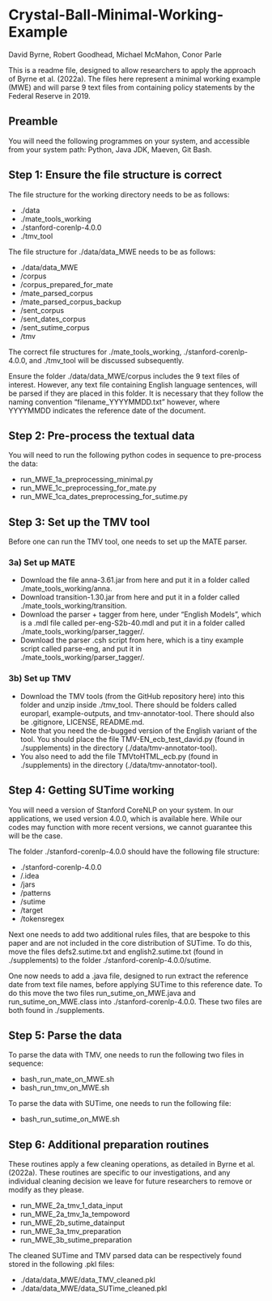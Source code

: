 # Crystal-Ball-Minimal-Working-Example

David Byrne, Robert Goodhead, Michael McMahon, Conor Parle

This is a readme file, designed to allow researchers to apply the approach of Byrne et al. (2022a). The files here represent a minimal working example (MWE) and will parse 9 text files from containing policy statements by the Federal Reserve in 2019.

## Preamble

You will need the following programmes on your system, and accessible from your system path: Python, Java JDK, Maeven, Git Bash.

## Step 1: Ensure the file structure is correct

The file structure for the working directory needs to be as follows:
-	./data
-	./mate_tools_working
-	./stanford-corenlp-4.0.0
-	./tmv_tool

The file structure for ./data/data_MWE needs to be as follows:
-	./data/data_MWE
   -	/corpus
   -	/corpus_prepared_for_mate
   -	/mate_parsed_corpus
   -	/mate_parsed_corpus_backup
   -	/sent_corpus
   -	/sent_dates_corpus
   -	/sent_sutime_corpus
   -	/tmv

The correct file structures for ./mate_tools_working, ./stanford-corenlp-4.0.0, and ./tmv_tool will be discussed subsequently.

Ensure the folder ./data/data_MWE/corpus includes the 9 text files of interest. However, any text file containing English language sentences, will be parsed if they are placed in this folder. It is necessary that they follow the naming convention “filename_YYYYMMDD.txt” however, where YYYYMMDD indicates the reference date of the document.

## Step 2: Pre-process the textual data

You will need to run the following python codes in sequence to pre-process the data:
-	run_MWE_1a_preprocessing_minimal.py
-	run_MWE_1c_preprocessing_for_mate.py
-	run_MWE_1ca_dates_preprocessing_for_sutime.py

## Step 3: Set up the TMV tool

Before one can run the TMV tool, one needs to set up the MATE parser.

### 3a) Set up MATE
-	Download the file anna-3.61.jar from here and put it in a folder called ./mate_tools_working/anna.
-	Download transition-1.30.jar from here and put it in a folder called ./mate_tools_working/transition.
-	Download the parser + tagger from here, under “English Models”, which is a .mdl file called per-eng-S2b-40.mdl and put it in a folder called ./mate_tools_working/parser_tagger/.
-	Download the parser .csh script from here, which is a tiny example script called parse-eng, and put it in ./mate_tools_working/parser_tagger/.

### 3b) Set up TMV
-	Download the TMV tools (from the GitHub repository here) into this folder and unzip inside ./tmv_tool. There should be folders called europarl, example-outputs, and tmv-annotator-tool. There should also be .gitignore, LICENSE, README.md.
-	Note that you need the de-bugged version of the English variant of the tool. You should place the file TMV-EN_ecb_test_david.py (found in ./supplements) in the directory (./data/tmv-annotator-tool).
-	You also need to add the file TMVtoHTML_ecb.py (found in ./supplements) in the directory (./data/tmv-annotator-tool).

## Step 4: Getting SUTime working
You will need a version of Stanford CoreNLP on your system. In our applications, we used version 4.0.0, which is available here. While our codes may function with more recent versions, we cannot guarantee this will be the case.

The folder ./stanford-corenlp-4.0.0 should have the following file structure:
-	./stanford-corenlp-4.0.0
  -	/.idea
  -	/jars
  -	/patterns
  -	/sutime
  -	/target
  -	/tokensregex

Next one needs to add two additional rules files, that are bespoke to this paper and are not included in the core distribution of SUTime. To do this, move the files defs2.sutime.txt and english2.sutime.txt (found in ./supplements) to the folder ./stanford-corenlp-4.0.0/sutime.

One now needs to add a .java file, designed to run extract the reference date from text file names, before applying SUTime to this reference date. To do this move the two files run_sutime_on_MWE.java and run_sutime_on_MWE.class into ./stanford-corenlp-4.0.0. These two files are both found in ./supplements.

## Step 5: Parse the data
To parse the data with TMV, one needs to run the following two files in sequence:
-	bash_run_mate_on_MWE.sh
-	bash_run_tmv_on_MWE.sh

To parse the data with SUTime, one needs to run the following file:
-	bash_run_sutime_on_MWE.sh

## Step 6: Additional preparation routines
These routines apply a few cleaning operations, as detailed in Byrne et al. (2022a). These routines are specific to our investigations, and any individual cleaning decision we leave for future researchers to remove or modify as they please.
-	run_MWE_2a_tmv_1_data_input 
-	run_MWE_2a_tmv_1a_tempoword
-	run_MWE_2b_sutime_datainput
-	run_MWE_3a_tmv_preparation
-	run_MWE_3b_sutime_preparation

The cleaned SUTime and TMV parsed data can be respectively found stored in the following .pkl files:
-	./data/data_MWE/data_TMV_cleaned.pkl
-	./data/data_MWE/data_SUTime_cleaned.pkl

